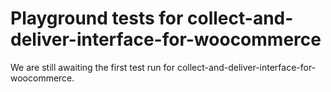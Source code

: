# Playground tests for collect-and-deliver-interface-for-woocommerce
We are still awaiting the first test run for collect-and-deliver-interface-for-woocommerce.
